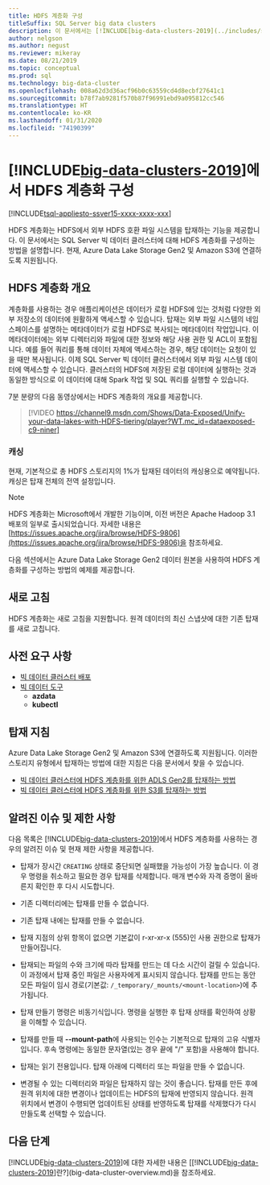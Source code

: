 ```yaml
---
title: HDFS 계층화 구성
titleSuffix: SQL Server big data clusters
description: 이 문서에서는 [!INCLUDE[big-data-clusters-2019](../includes/ssbigdataclusters-ver15.md)]의 HDFS에 외부 Azure Data Lake Storage 파일 시스템을 탑재하도록 HDFS 계층화를 구성하는 방법을 설명합니다.
author: nelgson
ms.author: negust
ms.reviewer: mikeray
ms.date: 08/21/2019
ms.topic: conceptual
ms.prod: sql
ms.technology: big-data-cluster
ms.openlocfilehash: 008a62d3d36acf96b0c63559cd4d8ecbf27641c1
ms.sourcegitcommit: b78f7ab9281f570b87f96991ebd9a095812cc546
ms.translationtype: HT
ms.contentlocale: ko-KR
ms.lasthandoff: 01/31/2020
ms.locfileid: "74190399"
---
```

# <a name="configure-hdfs-tiering-on-big-data-clusters-2019"></a>[!INCLUDE[big-data-clusters-2019](../includes/ssbigdataclusters-ss-nover.md)]에서 HDFS 계층화 구성

[!INCLUDE[tsql-appliesto-ssver15-xxxx-xxxx-xxx](../includes/tsql-appliesto-ssver15-xxxx-xxxx-xxx.md)]

HDFS 계층화는 HDFS에서 외부 HDFS 호환 파일 시스템을 탑재하는 기능을 제공합니다. 이 문서에서는 SQL Server 빅 데이터 클러스터에 대해 HDFS 계층화를 구성하는 방법을 설명합니다. 현재, Azure Data Lake Storage Gen2 및 Amazon S3에 연결하도록 지원됩니다. 

## <a name="hdfs-tiering-overview"></a>HDFS 계층화 개요

계층화를 사용하는 경우 애플리케이션은 데이터가 로컬 HDFS에 있는 것처럼 다양한 외부 저장소의 데이터에 원활하게 액세스할 수 있습니다. 탑재는 외부 파일 시스템의 네임스페이스를 설명하는 메타데이터가 로컬 HDFS로 복사되는 메타데이터 작업입니다. 이 메타데이터에는 외부 디렉터리와 파일에 대한 정보와 해당 사용 권한 및 ACL이 포함됩니다. 예를 들어 쿼리를 통해 데이터 자체에 액세스하는 경우, 해당 데이터는 요청이 있을 때만 복사됩니다. 이제 SQL Server 빅 데이터 클러스터에서 외부 파일 시스템 데이터에 액세스할 수 있습니다. 클러스터의 HDFS에 저장된 로컬 데이터에 실행하는 것과 동일한 방식으로 이 데이터에 대해 Spark 작업 및 SQL 쿼리를 실행할 수 있습니다.

7분 분량의 다음 동영상에서는 HDFS 계층화의 개요를 제공합니다.

> [!VIDEO https://channel9.msdn.com/Shows/Data-Exposed/Unify-your-data-lakes-with-HDFS-tiering/player?WT.mc_id=dataexposed-c9-niner]


### <a name="caching"></a>캐싱
현재, 기본적으로 총 HDFS 스토리지의 1%가 탑재된 데이터의 캐싱용으로 예약됩니다. 캐싱은 탑재 전체의 전역 설정입니다.

> [!NOTE]
> HDFS 계층화는 Microsoft에서 개발한 기능이며, 이전 버전은 Apache Hadoop 3.1 배포의 일부로 출시되었습니다. 자세한 내용은 [https://issues.apache.org/jira/browse/HDFS-9806](https://issues.apache.org/jira/browse/HDFS-9806)을 참조하세요.

다음 섹션에서는 Azure Data Lake Storage Gen2 데이터 원본을 사용하여 HDFS 계층화를 구성하는 방법의 예제를 제공합니다.

## <a name="refresh"></a>새로 고침

HDFS 계층화는 새로 고침을 지원합니다. 원격 데이터의 최신 스냅샷에 대한 기존 탑재를 새로 고칩니다.

## <a name="prerequisites"></a>사전 요구 사항

- [빅 데이터 클러스터 배포](deployment-guidance.md)
- [빅 데이터 도구](deploy-big-data-tools.md)
  - **azdata**
  - **kubectl**

## <a name="mounting-instructions"></a>탑재 지침

Azure Data Lake Storage Gen2 및 Amazon S3에 연결하도록 지원됩니다. 이러한 스토리지 유형에서 탑재하는 방법에 대한 지침은 다음 문서에서 찾을 수 있습니다.

- [빅 데이터 클러스터에 HDFS 계층화를 위한 ADLS Gen2를 탑재하는 방법](hdfs-tiering-mount-adlsgen2.md)
- [빅 데이터 클러스터에 HDFS 계층화를 위한 S3를 탑재하는 방법](hdfs-tiering-mount-s3.md)

## <a id="issues"></a> 알려진 이슈 및 제한 사항

다음 목록은 [!INCLUDE[big-data-clusters-2019](../includes/ssbigdataclusters-ss-nover.md)]에서 HDFS 계층화를 사용하는 경우의 알려진 이슈 및 현재 제한 사항을 제공합니다.

- 탑재가 장시간 `CREATING` 상태로 중단되면 실패했을 가능성이 가장 높습니다. 이 경우 명령을 취소하고 필요한 경우 탑재를 삭제합니다. 매개 변수와 자격 증명이 올바른지 확인한 후 다시 시도합니다.

- 기존 디렉터리에는 탑재를 만들 수 없습니다.

- 기존 탑재 내에는 탑재를 만들 수 없습니다.

- 탑재 지점의 상위 항목이 없으면 기본값이 r-xr-xr-x (555)인 사용 권한으로 탑재가 만들어집니다.

- 탑재되는 파일의 수와 크기에 따라 탑재를 만드는 데 다소 시간이 걸릴 수 있습니다. 이 과정에서 탑재 중인 파일은 사용자에게 표시되지 않습니다. 탑재를 만드는 동안 모든 파일이 임시 경로(기본값: `/_temporary/_mounts/<mount-location>`)에 추가됩니다.

- 탑재 만들기 명령은 비동기식입니다. 명령을 실행한 후 탑재 상태를 확인하여 상황을 이해할 수 있습니다.

- 탑재를 만들 때 **--mount-path**에 사용되는 인수는 기본적으로 탑재의 고유 식별자입니다. 후속 명령에는 동일한 문자열(있는 경우 끝에 "/" 포함)을 사용해야 합니다.

- 탑재는 읽기 전용입니다. 탑재 아래에 디렉터리 또는 파일을 만들 수 없습니다.

- 변경될 수 있는 디렉터리와 파일은 탑재하지 않는 것이 좋습니다. 탑재를 만든 후에 원격 위치에 대한 변경이나 업데이트는 HDFS의 탑재에 반영되지 않습니다. 원격 위치에서 변경이 수행되면 업데이트된 상태를 반영하도록 탑재를 삭제했다가 다시 만들도록 선택할 수 있습니다.

## <a name="next-steps"></a>다음 단계

[!INCLUDE[big-data-clusters-2019](../includes/ssbigdataclusters-ver15.md)]에 대한 자세한 내용은 [[!INCLUDE[big-data-clusters-2019](../includes/ssbigdataclusters-ver15.md)]란?](big-data-cluster-overview.md)을 참조하세요.

